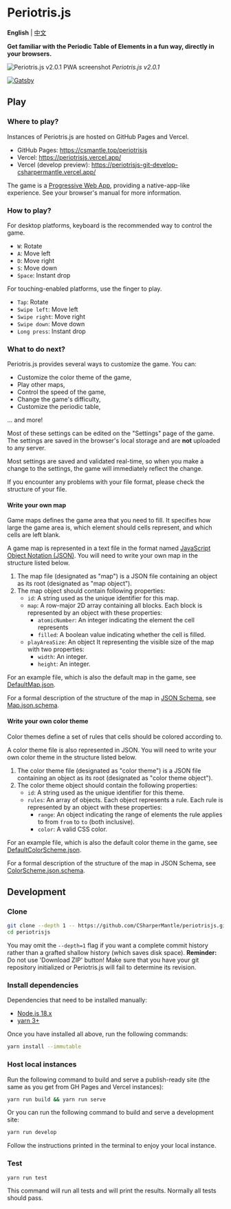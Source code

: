 # Periotris.js

**English** | [中文](README-zh.md)

**Get familiar with the Periodic Table of Elements in a fun way, directly in your browsers.**

![Periotris.js v2.0.1 PWA screenshot](https://user-images.githubusercontent.com/32665105/152916976-93b9617a-7f82-489c-9ede-92f16a2c45e9.png)
_Periotris.js v2.0.1_

[![Gatsby](https://github.com/CSharperMantle/periotrisjs/actions/workflows/gatsby.yml/badge.svg?branch=develop)](https://github.com/CSharperMantle/periotrisjs/actions/workflows/gatsby.yml)

## Play

### Where to play?

Instances of Periotris.js are hosted on GitHub Pages and Vercel.

- GitHub Pages: https://csmantle.top/periotrisjs
- Vercel: https://periotrisjs.vercel.app/
- Vercel (develop preview): https://periotrisjs-git-develop-csharpermantle.vercel.app/

The game is a [Progressive Web App](https://developer.mozilla.org/en-US/docs/Web/Progressive_web_apps), providing a native-app-like experience. See your browser's manual for more information.

### How to play?

For desktop platforms, keyboard is the recommended way to control the game.

- `W`: Rotate
- `A`: Move left
- `D`: Move right
- `S`: Move down
- `Space`: Instant drop

For touching-enabled platforms, use the finger to play.

- `Tap`: Rotate
- `Swipe left`: Move left
- `Swipe right`: Move right
- `Swipe down`: Move down
- `Long press`: Instant drop

### What to do next?

Periotris.js provides several ways to customize the game. You can:

- Customize the color theme of the game,
- Play other maps,
- Control the speed of the game,
- Change the game's difficulty,
- Customize the periodic table,

... and more!

Most of these settings can be edited on the "Settings" page of the game. The settings are saved in the browser's local storage and are **not** uploaded to any server.

Most settings are saved and validated real-time, so when you make a change to the settings, the game will immediately reflect the change.

If you encounter any problems with your file format, please check the structure of your file.

#### Write your own map

Game maps defines the game area that you need to fill. It specifies how large the game area is, which element should cells represent, and which cells are left blank.

A game map is represented in a text file in the format named [JavaScript Object Notation (JSON)](https://developer.mozilla.org/en-US/docs/Glossary/JSON). You will need to write your own map in the structure listed below.

1. The map file (designated as "map") is a JSON file containing an object as its root (designated as "map object").
2. The map object should contain following properties:
   - `id`: A string used as the unique identifier for this map.
   - `map`: A row-major 2D array containing all blocks. Each block is represented by an object with these properties:
     - `atomicNumber`: An integer indicating the element the cell represents
     - `filled`: A boolean value indicating whether the cell is filled.
   - `playAreaSize`: An object It representing the visible size of the map with two properties:
     - `width`: An integer.
     - `height`: An integer.

For an example file, which is also the default map in the game, see [DefaultMap.json](src/json/DefaultMap.json).

For a formal description of the structure of the map in [JSON Schema](https://json-schema.org/), see [Map.json.schema](src/json/schema/Map.json.schema).

#### Write your own color theme

Color themes define a set of rules that cells should be colored according to.

A color theme file is also represented in JSON. You will need to write your own color theme in the structure listed below.

1. The color theme file (designated as "color theme") is a JSON file containing an object as its root (designated as "color theme object").
2. The color theme object should contain the following properties:
   - `id`: A string used as the unique identifier for this theme.
   - `rules`: An array of objects. Each object represents a rule. Each rule is represented by an object with these properties:
     - `range`: An object indicating the range of elements the rule applies to from `from` to `to` (both inclusive).
     - `color`: A valid CSS color.

For an example file, which is also the default color theme in the game, see [DefaultColorScheme.json](src/json/DefaultColorScheme.json).

For a formal description of the structure of the map in JSON Schema, see [ColorScheme.json.schema](src/json/schema/ColorScheme.json.schema).

## Development

### Clone

```sh
git clone --depth 1 -- https://github.com/CSharperMantle/periotrisjs.git
cd periotrisjs
```

You may omit the `--depth=1` flag if you want a complete commit history rather than a grafted shallow history (which saves disk space). **Reminder:** Do not use 'Download ZIP' button! Make sure that you have your git repository initialized or Periotris.js will fail to determine its revision.

### Install dependencies

Dependencies that need to be installed manually:

- [Node.js 18.x](https://nodejs.org/)
- [yarn 3+](https://yarnpkg.com/)

Once you have installed all above, run the following commands:

```sh
yarn install --immutable
```

### Host local instances

Run the following command to build and serve a publish-ready site (the same as you get from GH Pages and Vercel instances):

```sh
yarn run build && yarn run serve
```

Or you can run the following command to build and serve a development site:

```sh
yarn run develop
```

Follow the instructions printed in the terminal to enjoy your local instance.

### Test

```sh
yarn run test
```

This command will run all tests and will print the results. Normally all tests should pass.

